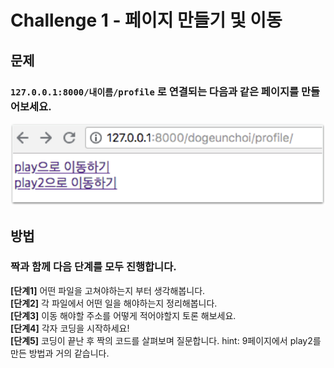 # Challenge 1 - 페이지 만들기 및 이동

## 문제

### `127.0.0.1:8000/내이름/profile` 로 연결되는 다음과 같은 페이지를 만들어보세요.

![&#xD074;&#xB9AD; &#xC2DC; &#xC2E4;&#xC81C;&#xB85C; &#xC774;&#xB3D9;&#xB418;&#xC5B4;&#xC57C; &#xD569;&#xB2C8;&#xB2E4;.](../../.gitbook/assets/image%20%2886%29.png)

## 방법

### **짝과 함께 다음 단계를 모두 진행합니다.**

**\[단계1\]** 어떤 파일을 고쳐야하는지 부터 생각해봅니다.  
**\[단계2\]** 각 파일에서 어떤 일을 해야하는지 정리해봅니다.  
**\[단계3\]** 이동 해야할 주소를 어떻게 적어야할지 토론 해보세요.  
**\[단계4\]** 각자 코딩을 시작하세요!  
**\[단계5\]** 코딩이 끝난 후 짝의 코드를 살펴보며 질문합니다. hint: 9페이지에서 play2를 만든 방법과 거의 같습니다.

